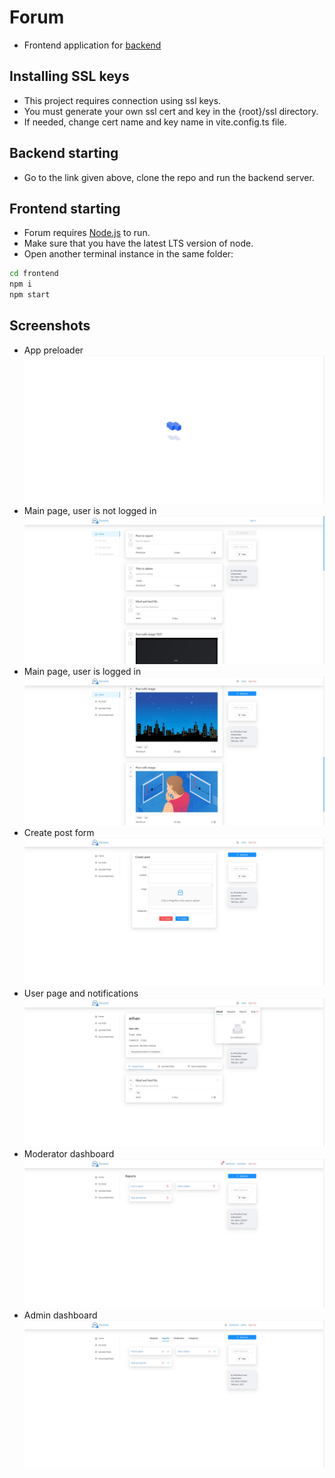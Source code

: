 # Forum

-   Frontend application for [backend](https://github.com/innovember/forum)

## Installing SSL keys

-   This project requires connection using ssl keys.
-   You must generate your own ssl cert and key in the {root}/ssl directory.
-   If needed, change cert name and key name in vite.config.ts file.

## Backend starting

-   Go to the link given above, clone the repo and run the backend server.

## Frontend starting

-   Forum requires [Node.js](https://nodejs.org/) to run.
-   Make sure that you have the latest LTS version of node.
-   Open another terminal instance in the same folder:

```sh
cd frontend
npm i
npm start
```

## Screenshots

-   App preloader
    ![App preloader](src/assets/img/screenshots/app-preloader.jpg)
-   Main page, user is not logged in
    ![Main page, user is not logged in](src/assets/img/screenshots/main-page-no-auth.jpg)
-   Main page, user is logged in
    ![Main page, user is logged in](src/assets/img/screenshots/main-page-auth.jpg)
-   Create post form
    ![Create post form](src/assets/img/screenshots/create-post.jpg)
-   User page and notifications
    ![User page and notifications](src/assets/img/screenshots/user-page-and-notifications.jpg)
-   Moderator dashboard
    ![Moderator dashboard](src/assets/img/screenshots/moderator-dashboard.jpg)
-   Admin dashboard
    ![Admin dashboard](src/assets/img/screenshots/admin-dashboard.jpg)
